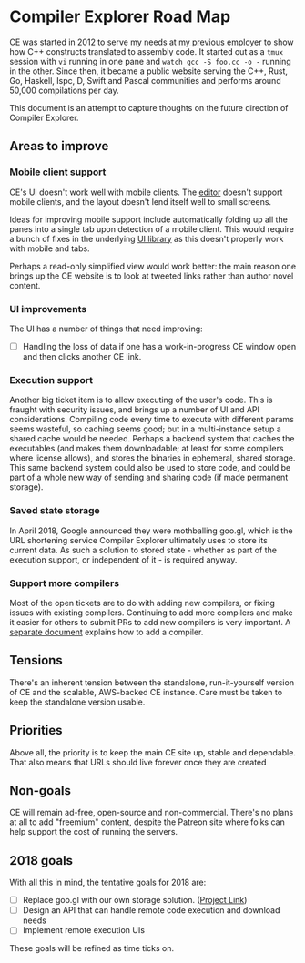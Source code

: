 # Compiler Explorer Road Map

CE was started in 2012 to serve my needs at [my previous employer](https://drw.com) to show how
C++ constructs translated to assembly code. It started out as a `tmux` session with `vi` running in one
pane and `watch gcc -S foo.cc -o -` running in the other. Since then, it became a public website
serving the C++, Rust, Go, Haskell, Ispc, D, Swift and Pascal communities and performs around 50,000 compilations per day.

This document is an attempt to capture thoughts on the future direction of Compiler Explorer.

## Areas to improve

### Mobile client support

CE's UI doesn't work well with mobile clients. The [editor](https://github.com/Microsoft/monaco-editor) doesn't support mobile clients, and the
layout doesn't lend itself well to small screens.

Ideas for improving mobile support include automatically folding up all the panes into a single tab upon
detection of a mobile client. This would require a bunch of fixes in the 
underlying [UI library](http://golden-layout.com) as this doesn't properly work with mobile and tabs.

Perhaps a read-only simplified view would work better: the main reason one brings up the CE website is to
look at tweeted links rather than author novel content.

### UI improvements

The UI has a number of things that need improving:

- [ ] Handling the loss of data if one has a work-in-progress CE window open and then clicks another CE link.

### Execution support

Another big ticket item is to allow executing of the user's code. This is fraught with security issues, and
brings up a number of UI and API considerations. Compiling code every time to execute with different params
seems wasteful, so caching seems good; but in a multi-instance setup a shared cache would be needed. Perhaps
a backend system that caches the executables (and makes them downloadable; at least for some compilers where
license allows), and stores the binaries in ephemeral, shared storage. This same backend system could also 
be used to store code, and could be part of a whole new way of sending and sharing code (if made permanent
storage).

### Saved state storage

In April 2018, Google announced they were mothballing goo.gl, which is the URL shortening service Compiler Explorer ultimately uses to store its current data. As such a solution to stored state - whether as part of the execution support, or independent of it - is required anyway.

### Support more compilers

Most of the open tickets are to do with adding new compilers, or fixing issues with existing compilers.
Continuing to add more compilers and make it easier for others to submit PRs to add new compilers is
very important. A [separate document](docs/AddingACompiler.md) explains how to add a compiler.

## Tensions

There's an inherent tension between the standalone, run-it-yourself version of CE and the scalable, AWS-backed
CE instance. Care must be taken to keep the standalone version usable.

## Priorities

Above all, the priority is to keep the main CE site up, stable and dependable.
That also means that URLs should live forever once they are created

## Non-goals

CE will remain ad-free, open-source and non-commercial. There's no plans at all to add "freemium" content,
despite the Patreon site where folks can help support the cost of running the servers.

## 2018 goals

With all this in mind, the tentative goals for 2018 are:
- [ ] Replace goo.gl with our own storage solution. ([Project Link](https://github.com/mattgodbolt/compiler-explorer/projects))
- [ ] Design an API that can handle remote code execution and download needs
- [ ] Implement remote execution UIs

These goals will be refined as time ticks on.

